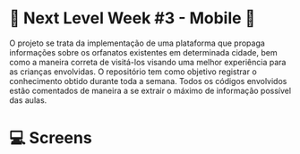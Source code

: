# :rocket: Next Level Week #3 - Mobile :beginner:

O projeto se trata da implementação de uma plataforma que propaga informações sobre os orfanatos existentes em determinada cidade, bem como a maneira correta de visitá-los visando uma melhor experiência para as crianças envolvidas.
O repositório tem como objetivo registrar o conhecimento obtido durante toda a semana. Todos os códigos envolvidos estão comentados de maneira a se extrair o máximo de informação possível das aulas.

# :computer: Screens
